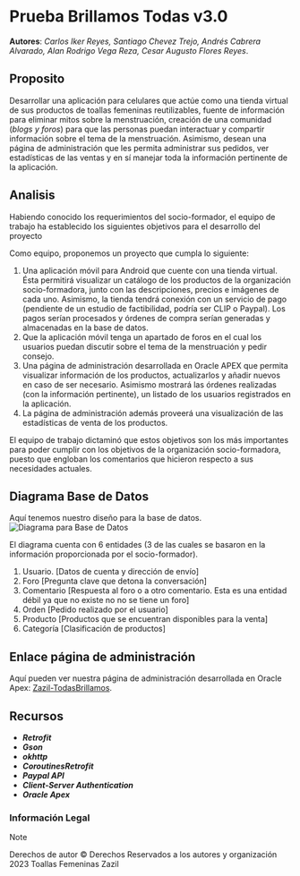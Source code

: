 # Prueba Brillamos Todas v3.0
**Autores**: *Carlos Iker Reyes, Santiago Chevez Trejo, Andrés Cabrera Alvarado, Alan Rodrigo Vega Reza, Cesar Augusto Flores Reyes*.

## Proposito

Desarrollar una aplicación para celulares que actúe como una tienda virtual de sus productos de toallas femeninas reutilizables, fuente de información para eliminar mitos sobre la menstruación, creación de una comunidad (*blogs y foros*)  para que las personas puedan interactuar y compartir información sobre el tema de la menstruación. Asimismo, desean una página de administración que les permita administrar sus pedidos, ver estadísticas de las ventas y en sí manejar toda la información pertinente de la aplicación.

## Analisis

Habiendo conocido los requerimientos del socio-formador, el equipo de trabajo ha establecido los siguientes objetivos para el desarrollo del proyecto

Como equipo, proponemos un proyecto que cumpla lo siguiente:
1. Una aplicación móvil para Android que cuente con una tienda virtual. Ésta permitirá visualizar un catálogo de los productos de la organización socio-formadora, junto con las descripciones, precios e imágenes de cada uno. Asimismo, la tienda tendrá conexión con un servicio de pago (pendiente de un estudio de factibilidad, podría ser CLIP o Paypal). Los pagos serían procesados y órdenes de compra serían generadas y almacenadas en la base de datos. 
2. Que la aplicación móvil tenga un apartado de foros en el cual los usuarios puedan discutir sobre el tema de la menstruación y pedir consejo. 
3. Una página de administración desarrollada en Oracle APEX que permita visualizar información de los productos, actualizarlos y añadir nuevos en caso de ser necesario. Asimismo mostrará las órdenes realizadas (con la información pertinente), un listado de los usuarios registrados en la aplicación.
4. La página de administración además proveerá una visualización de las estadísticas de venta de los productos. 


El equipo de trabajo dictaminó que estos objetivos son los más importantes para poder cumplir con los objetivos de la organización socio-formadora, puesto que engloban los comentarios que hicieron respecto a sus necesidades actuales.

## Diagrama Base de Datos
Aquí tenemos nuestro diseño para la base de datos. 
![Diagrama para Base de Datos](ReadMeResource/BD.png)

El diagrama cuenta con 6 entidades (3 de las cuales se basaron en la información proporcionada por el socio-formador). 
1. Usuario. [Datos de cuenta y dirección de envío] 
2. Foro [Pregunta clave que detona la conversación]
3. Comentario [Respuesta al foro o a otro comentario. Esta es una entidad débil ya que no existe no no se tiene un foro] 
4. Orden [Pedido realizado por el usuario]
5. Producto [Productos que se encuentran disponibles para la venta]
6. Categoría [Clasificación de productos]

## Enlace página de administración

Aquí pueden ver nuestra página de administración desarrollada en Oracle Apex:
[Zazil-TodasBrillamos](https://apex.oracle.com/pls/apex/r/todasbrillamos/zazil-todasbrillamos).


## Recursos

- ***Retrofit***
- ***Gson***
- ***okhttp***
- ***CoroutinesRetrofit***
- ***Paypal API***
- ***Client-Server Authentication***
- ***Oracle Apex***

### Información Legal    
> [!NOTE]
> Derechos de autor © Derechos Reservados a los autores y organización 2023 Toallas Femeninas Zazil
